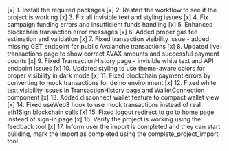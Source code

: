 [x] 1. Install the required packages
[x] 2. Restart the workflow to see if the project is working
[x] 3. Fix all invisible text and styling issues
[x] 4. Fix campaign funding errors and insufficient funds handling
[x] 5. Enhanced blockchain transaction error messages
[x] 6. Added proper gas fee estimation and validation
[x] 7. Fixed transaction visibility issue - added missing GET endpoint for public Avalanche transactions
[x] 8. Updated live-transactions page to show correct AVAX amounts and successful payment counts
[x] 9. Fixed TransactionHistory page - invisible white text and API endpoint issues
[x] 10. Updated styling to use theme-aware colors for proper visibility in dark mode
[x] 11. Fixed blockchain payment errors by converting to mock transactions for demo environment
[x] 12. Fixed white text visibility issues in TransactionHistory page and WalletConnection component
[x] 13. Added disconnect wallet feature to compact wallet view
[x] 14. Fixed useWeb3 hook to use mock transactions instead of real eth1Sign blockchain calls
[x] 15. Fixed logout redirect to go to home page instead of sign-in page
[x] 16. Verify the project is working using the feedback tool
[x] 17. Inform user the import is completed and they can start building, mark the import as completed using the complete_project_import tool